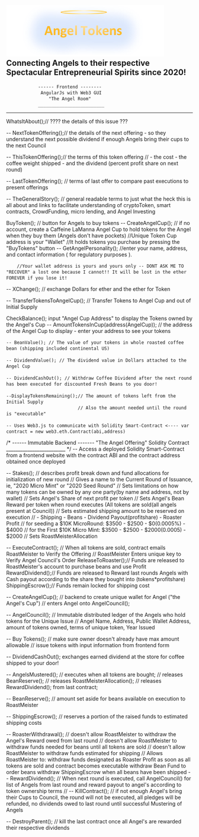 ![Angel Tokens](./ATLOGO.png?raw=true)
Connecting Angels to their respective Spectacular Entrepreneurial Spirits since 2020!
---
                ------ Frontend --------
                 AngularJs with Web3 GUI
                    "The Angel Room"
                _________________________
---

WhatsItAbout();// ???? the details of this issue ???

  -- NextTokenOffering();// the details of the next offering - so they understand the next possible dividend if enough Angels bring their cups to the next Council

  -- ThisTokenOffering();// the terms of this token offering
                          // - the cost - the coffee weight shipped - and the dividend (percent profit share on next round)

  -- LastTokenOffering(); // terms of last offer to compare past executions to present offerings

  -- TheGeneralStory(); // general readable terms to just what the heck this is all about and links to facilitate understanding of cryptoToken, smart contracts, CrowdFunding, micro lending, and Angel Investing

BuyToken(); // button for Angels to buy tokens
  -- CreateAngelCup(); // if no account, create a Caffeine LaManna Angel Cup to hold tokens for the Angel when they buy them (Angels don't have pockets)
                      //Unique Token Cup address is your "Wallet"
                      //It holds tokens you purchase by pressing the "BuyTokens" button
        -- GetAngelPersonality(); //enter your name, address, and contact information ( for regulatory purposes ).

        //Your wallet address is yours and yours only -- DONT ASK ME TO "RECOVER" a lost one because I cannot!! It will be lost in the ether FOREVER if you lose it!

  -- XChange(); // exchange Dollars for ether and the ether for Token

  -- TransferTokensToAngelCup(); // Transfer Tokens to Angel Cup and out of Initial Supply


CheckBalance(); input "Angel Cup Address" to display the Tokens owned by the Angel's Cup
    -- AmountTokensInCup(address(AngelCup)); // the address of the Angel Cup to display - enter your address to see your tokens

    -- BeanValue(); // The value of your tokens in whole roasted coffee bean (shipping included continental US)

    -- DividendValue(); // The dividend value in Dollars attached to the Angel Cup

    -- DividendCashOut(); // Withdraw Coffee Dividend after the next round has been executed for discounted Fresh Beans to you door!

    --DisplayTokensRemaining();// The amount of tokens left from the Initial Supply
                               // Also the amount needed until the round is "executable"

    -- Uses Web3.js to communicate with Solidity Smart-Contract <---- var contract = new web3.eth.Contract(abi,address)

/*
        ------ Immutable Backend -------
              "The Angel Offering"
               Solidity Contract
           _________________________
*/
-- Access a deployed Solidity Smart-Contract from a frontend website with the contract ABI and the contract address obtained once deployed

-- Stakes(); // describes profit break down and fund allocations for initialization of new round
              // Gives a name to the Current Round of Issuance, ie, "2020 Micro Mint" or "2020 Seed Round"
              // Sets limitations on how many tokens can be owned by any one party(by name and address, not by wallet)
              // Sets Angel's Share of next profit per token
              // Sets Angel's Bean Reward per token when round executes (All tokens are sold(all angels present at Council))
              // Sets estimated shipping amount to be reserved on execution
              // - Shipping - Beans - Dividend Payout(profitshare) - Roaster Profit
              // for seeding a $10K MicroRound: $3500 - $2500 - $0(0.0005%) - $4000
              // for the First $10K Micro Mint: $3500 - $2500 - $2000(0.0005) - $2000
              // Sets RoastMeisterAllocation

-- ExecuteContract(); // When all tokens are sold, contract emails RoastMeister to Verify the Offering
                      // RoastMeister Enters unique key to Verify Angel Council's Order
                      ReleaseToRoaster();// Funds are released to RoastMeister's account to purchase beans and use Profit
                      RewardDividend();// Funds are released to Reward last rounds Angels with Cash payout according to the share they bought into (tokens*profitshare)
                      ShippingEscrow();// Funds remain locked for shipping cost

-- CreateAngelCup(); // backend to create unique wallet for Angel ("the Angel's Cup")
                      // enters Angel onto AngelCouncil();

-- AngelCouncil(); // Immutable distributed ledger of the Angels who hold tokens for the Unique Issue
                    // Angel Name, Address, Public Wallet Address, amount of tokens owned, terms of unique token, Year Issued

-- Buy Tokens(); // make sure owner doesn't already have max amount allowable
                 // issue tokens with input information from frontend form

-- DividendCashOut(); exchanges earned dividend at the store for coffee shipped to your door!

-- AngelsMustered(); // executes when all tokens are bought;
                       // releases BeanReserve();
                       // releases RoastMeisterAllocation();
                       // releases RewardDividend(); from last contract;

-- BeanReserve();  // amount set aside for beans available on execution to RoastMeister

-- ShippingEscrow(); // reserves a portion of the raised funds to estimated shipping costs

-- RoasterWithdrawal();
      // doesn't allow RoastMeister to withdraw the Angel's Reward owed from last round
      // doesn't allow RoastMeister to withdraw funds needed for beans until all tokens are sold
      // doesn't allow RoastMeister to withdraw funds estimated for shipping
      // Allows RoastMeister to:
                withdraw funds designated as Roaster Profit as soon as all tokens are sold and contract becomes executable
                withdraw Bean Fund to order beans
                withdraw ShippingEscrow when all beans have been shipped
-- RewardDividend();
      // When next round is executed, call AngelCouncil() for list of Angels from last round and reward payout to angel's according to token ownership terms
      //
-- KillContract(); // if not enough Angel's bring their Cups to Council,
                      the round will not be executed,
                      all pledges will be refunded,
                      no dividends owed to last round until successful Mustering of Angels

-- DestroyParent(); // kill the last contract once all Angel's are rewarded their respective dividends

